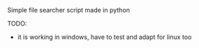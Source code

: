 Simple file searcher script made in python

TODO: 
- it is working in windows, have to test and adapt for linux too